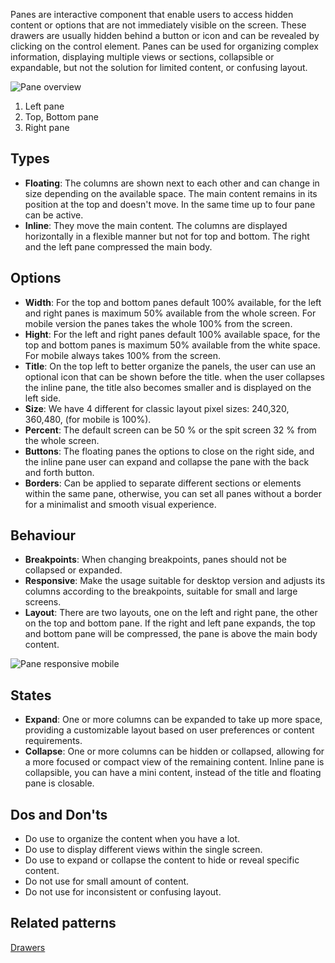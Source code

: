 Panes are interactive component that enable users to access hidden content or options that are not immediately visible on the screen. These drawers are usually hidden behind a button or icon and can be revealed by clicking on the control element. Panes can be used for organizing complex information, displaying multiple views or sections, collapsible or expandable, but not the solution for limited content, or confusing layout.

![Pane overview](https://www.figma.com/file/wEptRgAezDU1z80Cn3eZ0o/iX-Pattern-Illustrations?type=design&node-id=1527-4224&mode=design&t=V70BI8DzayWH7ocg-0)


1. Left pane 
2. Top, Bottom pane
3. Right pane


## Types
 
- **Floating**: The columns are shown next to each other and can change in size depending on the available space. The main content remains in its position at the top and doesn't move. In the same time up to four pane can be active. 
- **Inline**: They move the main content. The columns are displayed horizontally in a flexible manner but not for top and bottom. The right and the left pane compressed the main body.  

## Options

- **Width**: For the top and bottom panes default 100% available, for the left and right panes is maximum 50% available from the whole screen. For mobile version the panes takes the whole 100% from the screen.
- **Hight**: For the left and right panes default 100% available space, for the top and bottom panes is maximum 50% available from the white space. For mobile always takes 100% from the screen.
- **Title**: On the top left to better organize the panels, the user can use an optional icon that can be shown before the title. when the user collapses the inline pane, the title also becomes smaller and is displayed on the left side.
- **Size**: We have 4 different for classic layout  pixel sizes: 240,320, 360,480, (for mobile is 100%).
- **Percent**: The default screen can be 50 % or the spit screen 32 % from the whole screen.
- **Buttons**: The floating panes the options to close on the right side, and the inline pane user can expand and collapse the pane with the back and forth button. 
- **Borders**: Can be applied to separate different sections or elements within the same pane, otherwise, you can set all panes without a border for a minimalist and smooth visual experience.


## Behaviour 

- **Breakpoints**: When changing breakpoints, panes should not be collapsed or expanded. 
- **Responsive**: Make the usage suitable for desktop version and adjusts its columns according to the  breakpoints, suitable for small and large screens. 
- **Layout**: There are two layouts, one on the left and right pane, the other on the top and bottom pane. If the right and left pane expands, the top and bottom pane will be compressed, the pane is above the main body content.   

![Pane responsive mobile](https://www.figma.com/file/wEptRgAezDU1z80Cn3eZ0o/iX-Pattern-Illustrations?type=design&node-id=1527%3A4357&mode=design&t=heI8LpibSVfN8DeD-1)


## States

- **Expand**: One or more columns can be expanded to take up more space, providing a customizable layout based on user preferences or content requirements. 
- **Collapse**: One or more columns can be hidden or collapsed, allowing for a more focused or compact view of the remaining content. Inline pane is collapsible, you can have a mini content, instead of the title and floating pane is closable. 

 
## Dos and Don'ts

- Do use to organize the content when you have a lot. 
- Do use to display different views within the single screen. 
- Do use to expand or collapse the content to hide or reveal specific content. 
- Do not use for small amount of content.  
- Do not use for inconsistent or confusing layout. 

 

## Related patterns

[Drawers](./drawers.md)
 
